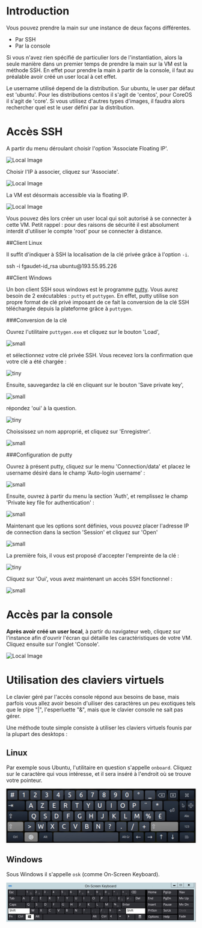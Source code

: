 # Introduction

Vous pouvez prendre la main sur une instance de deux façons différentes.

* Par SSH
* Par la console

Si vous n'avez rien spécifié de particulier lors de l'instantiation, alors la seule manière dans un premier temps de prendre la main sur la VM est la méthode SSH. En effet pour prendre la main à partir de la console, il faut au préalable avoir créé un user local à cet effet.

Le username utilisé depend de la distribution. Sur ubuntu, le user par défaut est 'ubuntu'. Pour les distributions centos il s'agit de 'centos', pour CoreOS il s'agit de 'core'. Si vous utilisez d'autres types d'images, il faudra alors rechercher quel est le user défini par la distribution.

# Accès SSH

A partir du menu déroulant choisir l'option 'Associate Floating IP'.

![Local Image](./images/ajouter-une-floating-ip-01.jpg)

Choisir l'IP à associer, cliquez sur 'Associate'.

![Local Image](./images/ajouter-une-floating-ip-02.jpg)

La VM est désormais accessible via la floating IP.

![Local Image](./images/ajouter-une-floating-ip-03.jpg)

Vous pouvez dès lors créer un user local qui soit autorisé à se connecter à cette VM. Petit rappel : pour des raisons de sécurité il est absolument interdit d'utiliser le compte 'root' pour se connecter à distance.

##Client Linux

Il suffit d'indiquer à SSH la localisation de la clé privée grâce à l'option `-i`.

<div class="command-line"><span class="command">ssh -i fgaudet-id_rsa ubuntu@193.55.95.226</span></div>

##Client Windows

Un bon client SSH sous windows est le programme [putty](http://www.putty.org). Vous aurez besoin de 2 exécutables : `putty` et `puttygen`. En effet, putty utilise son propre format de clé privé imposant de ce fait la conversion de la clé SSH téléchargée depuis la plateforme grâce à `puttygen`.

###Conversion de la clé

Ouvrez l'utilitaire `puttygen.exe` et cliquez sur le bouton 'Load',

![small](./images/putty-01.jpg)

et sélectionnez votre clé privée SSH. Vous recevez lors la confirmation que votre clé a été chargée :

![tiny](./images/putty-02.jpg)

Ensuite, sauvegardez la clé en cliquant sur le bouton 'Save private key', 

![small](./images/putty-03.jpg)

répondez 'oui' à la question.

![tiny](./images/putty-04.jpg)

Choississez un nom approprié, et cliquez sur 'Enregistrer'.

![small](./images/putty-05.jpg)

###Configuration de putty

Ouvrez à présent putty, cliquez sur le menu 'Connection/data' et placez le username désiré dans le champ 'Auto-login username' :

![small](./images/putty-07.jpg)

Ensuite, ouvrez à partir du menu la section 'Auth', et remplissez le champ 'Private key file for authentication' :

![small](./images/putty-08.jpg)

Maintenant que les options sont définies, vous pouvez placer l'adresse IP de connection dans la section 'Session' et cliquez sur 'Open'

![small](./images/putty-06.jpg)

La première fois, il vous est proposé d'accepter l'empreinte de la clé :

![tiny](./images/putty-09.jpg)

Cliquez sur 'Oui', vous avez maintenant un accès SSH fonctionnel :

![small](./images/putty-10.jpg)

# Accès par la console

**Après avoir créé un user local**, à partir du navigateur web, cliquez sur l'instance afin d'ouvrir l'écran qui détaille les caractéristiques de votre VM. Cliquez ensuite sur l'onglet 'Console'.

![Local Image](./images/console-01.jpg)

# Utilisation des claviers virtuels
Le clavier géré par l'accès console répond aux besoins de base, mais parfois vous allez avoir besoin d'uiliser des caractères un peu exotiques tels que le pipe "|", l'esperluette "&", mais que le clavier console ne sait pas gérer.

Une méthode toute simple consiste à utiliser les claviers virtuels founis par la plupart des desktops :

## Linux
Par exemple sous Ubuntu, l'utilitaire en question s'appelle `onboard`. Cliquez sur le caractère qui vous intéresse, et il sera inséré à l'endroit où se trouve votre pointeur.

![Local Image](./images/onboard-01.jpg)

## Windows
Sous Windows il s'appelle `osk` (comme On-Screen Keyboard).

![Local Image](./images/osk-01.jpg)